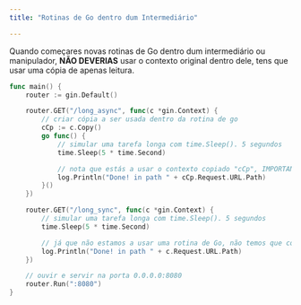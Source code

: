 ```yaml
---
title: "Rotinas de Go dentro dum Intermediário"

---
```


Quando começares novas rotinas de Go dentro dum intermediário ou manipulador, **NÃO DEVERIAS** usar o contexto original dentro dele, tens que usar uma cópia de apenas leitura.

```go
func main() {
	router := gin.Default()

	router.GET("/long_async", func(c *gin.Context) {
		// criar cópia a ser usada dentro da rotina de go
		cCp := c.Copy()
		go func() {
			// simular uma tarefa longa com time.Sleep(). 5 segundos
			time.Sleep(5 * time.Second)

			// nota que estás a usar o contexto copiado "cCp", IMPORTANTE
			log.Println("Done! in path " + cCp.Request.URL.Path)
		}()
	})

	router.GET("/long_sync", func(c *gin.Context) {
		// simular uma tarefa longa com time.Sleep(). 5 segundos
		time.Sleep(5 * time.Second)

		// já que não estamos a usar uma rotina de Go, não temos que copiar o contexto
		log.Println("Done! in path " + c.Request.URL.Path)
	})

	// ouvir e servir na porta 0.0.0.0:8080
	router.Run(":8080")
}
```
